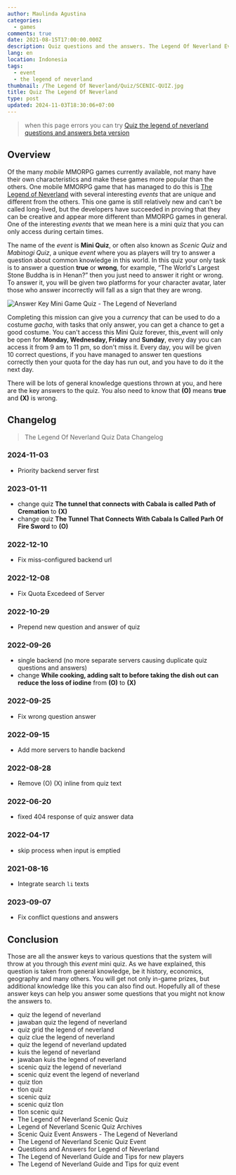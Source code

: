 ```yaml
---
author: Maulinda Agustina
categories:
  - games
comments: true
date: 2021-08-15T17:00:00.000Z
description: Quiz questions and the answers. The Legend Of Neverland Event. The Legend of Neverland Guide and Tips for quiz event. Scenic Quiz Event Answers - The Legend of
lang: en
location: Indonesia
tags:
  - event
  - the legend of neverland
thumbnail: /The Legend Of Neverland/Quiz/SCENIC-QUIZ.jpg
title: Quiz The Legend Of Neverland
type: post
updated: 2024-11-03T18:30:06+07:00
---
```


> when this page errors you can try [Quiz the legend of neverland questions and answers beta version](/test-unit/quiz.html)

<!-- troubleshoot (missing, incorrect quiz) report to +6285655667573 via whatsapp -->

<!-- include Quiz/table.html -->
<div id="quiz-debug"></div>
<!-- css Quiz/style.css -->
<!-- script Quiz/script.js -->

## Overview

Of the many _mobile_ MMORPG games currently available, not many have their own characteristics and make these games more popular than the others. One mobile MMORPG game that has managed to do this is [The Legend of Neverland](https://www.bluestacks.com/id/apps/role-playing/the-legend-of-neverland-on-pc.html) with several interesting _events_ that are unique and different from the others. This one game is still relatively new and can't be called long-lived, but the developers have succeeded in proving that they can be creative and appear more different than MMORPG games in general. One of the interesting _events_ that we mean here is a mini quiz that you can only access during certain times.


The name of the _event_ is **Mini Quiz**, or often also known as _Scenic Quiz_ and _Mabinogi Quiz_, a unique _event_ where you as players will try to answer a question about common knowledge in this world. In this quiz your only task is to answer a question **true** or **wrong**, for example, “The World's Largest Stone Buddha is in Henan?” then you just need to answer it right or wrong. To answer it, you will be given two platforms for your character avatar, later those who answer incorrectly will fall as a sign that they are wrong.


![Answer Key Mini Game Quiz - The Legend of Neverland](https://cdn-www.bluestacks.com/bs-images/kunci-jawaban-kuis-mini-game-the-legend-of-neverland-id-2.png)

Completing this mission can give you a _currency_ that can be used to do a costume _gacha_, with tasks that only answer, you can get a chance to get a good costume. You can't access this Mini Quiz forever, this_event will only be open for **Monday, Wednesday, Friday** and **Sunday**, every day you can access it from 9 am to 11 pm, so don't miss it. Every day, you will be given 10 correct questions, if you have managed to answer ten questions correctly then your quota for the day has run out, and you have to do it the next day.

There will be lots of general knowledge questions thrown at you, and here are the key answers to the quiz. You also need to know that **(O)** means **true** and **(X)** is wrong.

## Changelog
> The Legend Of Neverland Quiz Data Changelog

### 2024-11-03
- Priority backend server first
### 2023-01-11
- change quiz **The tunnel that connects with Cabala is called Path of Cremation** to **(X)**
- change quiz **The Tunnel That Connects With Cabala Is Called Parh Of Fire Sword** to **(O)**
### 2022-12-10
- Fix miss-configured backend url
### 2022-12-08
- Fix Quota Excedeed of Server
### 2022-10-29
- Prepend new question and answer of quiz
### 2022-09-26
- single backend (no more separate servers causing duplicate quiz questions and answers)
- change **While cooking, adding salt to before taking the dish out can reduce the loss of iodine** from **(O)** to **(X)**
### 2022-09-25
- Fix wrong question answer
### 2022-09-15
- Add more servers to handle backend
### 2022-08-28
- Remove (O) (X) inline from quiz text
### 2022-06-20
- fixed 404 response of quiz answer data
### 2022-04-17
- skip process when input is emptied
### 2021-08-16
- Integrate search `li` texts
### 2023-09-07
- Fix conflict questions and answers

## Conclusion
Those are all the answer keys to various questions that the system will throw at you through this _event_ mini quiz. As we have explained, this question is taken from general knowledge, be it history, economics, geography and many others. You will get not only in-game prizes, but additional knowledge like this you can also find out. Hopefully all of these answer keys can help you answer some questions that you might not know the answers to.

- quiz the legend of neverland
- jawaban quiz the legend of neverland
- quiz grid the legend of neverland
- quiz clue the legend of neverland
- quiz the legend of neverland updated
- kuis the legend of neverland
- jawaban kuis the legend of neverland
- scenic quiz the legend of neverland
- scenic quiz event the legend of neverland
- quiz tlon
- tlon quiz
- scenic quiz
- scenic quiz tlon
- tlon scenic quiz
- The Legend of Neverland Scenic Quiz
- Legend of Neverland Scenic Quiz Archives
- Scenic Quiz Event Answers - The Legend of Neverland
- The Legend of Neverland Scenic Quiz Event
- Questions and Answers for Legend of Neverland
- The Legend of Neverland Guide and Tips for new players
- The Legend of Neverland Guide and Tips for quiz event